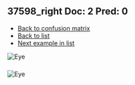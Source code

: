 ## 37598_right Doc: 2 Pred: 0
- [Back to confusion matrix](https://github.com/juliandewit/kaggle_retinopathy/blob/master/matrix.md)
- [Back to list](https://github.com/juliandewit/kaggle_retinopathy/blob/master/lists/20/list.md)
- [Next example in list](https://github.com/juliandewit/kaggle_retinopathy/blob/master/lists/20/37/37612_left.md)

![Eye](https://retinopaty.blob.core.windows.net/size1024/37598_right_2.jpeg)

### 

![Eye]()
